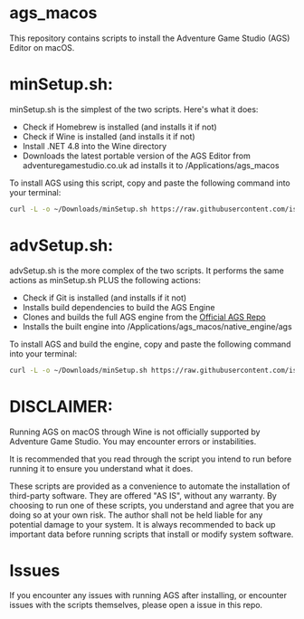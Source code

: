 # ags_macos

This repository contains scripts to install the Adventure Game Studio (AGS) Editor on macOS. 

# minSetup.sh:
minSetup.sh is the simplest of the two scripts. Here's what it does:
- Check if Homebrew is installed (and installs it if not)
- Check if Wine is installed (and installs it if not)
- Install .NET 4.8 into the Wine directory
- Downloads the latest portable version of the AGS Editor from adventuregamestudio.co.uk ad installs it to /Applications/ags_macos

To install AGS using this script, copy and paste the following command into your terminal:
```bash
curl -L -o ~/Downloads/minSetup.sh https://raw.githubusercontent.com/isak-dombestein/ags_macos/refs/heads/main/minSetup.sh && bash ~/Downloads/minSetup.sh
```

# advSetup.sh:
advSetup.sh is the more complex of the two scripts. It performs the same actions as minSetup.sh PLUS the following actions:
- Check if Git is installed (and installs if it not)
- Installs build dependencies to build the AGS Engine
- Clones and builds the full AGS engine from the [Official AGS Repo](https://www.github.com/adventuregamestudio/ags)
- Installs the built engine into /Applications/ags_macos/native_engine/ags

To install AGS and build the engine, copy and paste the following command into your terminal:
```bash
curl -L -o ~/Downloads/minSetup.sh https://raw.githubusercontent.com/isak-dombestein/ags_macos/refs/heads/main/minSetup.sh && bash ~/Downloads/minSetup.sh
```

# DISCLAIMER:
Running AGS on macOS through Wine is not officially supported by Adventure Game Studio. You may encounter errors or instabilities.

It is recommended that you read through the script you intend to run before running it to ensure you understand what it does.

These scripts are provided as a convenience to automate the installation of third-party software. They are offered "AS IS", without any warranty. By choosing to run one of these scripts, you understand and agree that you are doing so at your own risk. The author shall not be held liable for any potential damage to your system. It is always recommended to back up important data before running scripts that install or modify system software. 

# Issues
If you encounter any issues with running AGS after installing, or encounter issues with the scripts themselves, please open a issue in this repo.